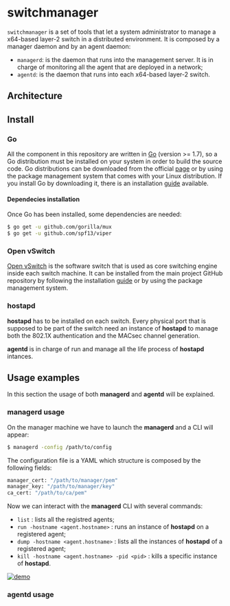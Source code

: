 # switchmanager
`switchmanager` is a set of tools that let a system administrator to manage a x64-based layer-2 switch in a distributed environment. It is composed by a manager daemon and by an agent daemon:
- `managerd`: is the daemon that runs into the management server. It is in charge of monitoring all the agent that are deployed in a network;
- `agentd`: is the daemon that runs into each x64-based layer-2 switch.

## Architecture

## Install

### Go
All the component in this repository are written in [Go](https://golang.org) (version >= 1.7), so a Go distribution must be installed on your system in order to build the source code.
Go distributions can be downloaded from the official [page](https://golang.org/dl/) or by using the package management system that comes with your Linux distribution. If you install Go by downloading it, there is an installation [guide](https://golang.org/doc/install) available.

#### Dependecies installation
Once Go has been installed, some dependencies are needed:
```sh
$ go get -u github.com/gorilla/mux
$ go get -u github.com/spf13/viper
```
### Open vSwitch
[Open vSwitch](http://openvswitch.org/) is the software switch that is used as core switching engine inside each switch machine. 
It can be installed from the main project GitHub repository by following the installation [guide](https://github.com/openvswitch/ovs/blob/master/Documentation/intro/install/general.rst) or by using the package management system.

### hostapd
**hostapd** has to be installed on each switch. Every physical port that is supposed to be part of the switch need an instance of **hostapd** to manage both the 802.1X authentication and the MACsec channel generation. 

**agentd** is in charge of run and manage all the life process of **hostapd** intances.

## Usage examples
In this section the usage of both **managerd** and **agentd** will be explained.
### managerd usage
On the manager machine we have to launch the **managerd** and a CLI will appear:
```sh
$ managerd -config /path/to/config
```
The configuration file is a YAML which structure is composed by the following fields:
```sh
manager_cert: "/path/to/manager/pem"
manager_key: "/path/to/manager/key"
ca_cert: "/path/to/ca/pem"
```

Now we can interact with the **managerd** CLI with several commands:
- `list` : lists all the registred agents;
- `run -hostname <agent.hostname>` : runs an instance of **hostapd** on a registered agent;
- `dump -hostname <agent.hostname>` : lists all the instances of **hostapd** of a registered agent;
- `kill -hostname <agent.hostname> -pid <pid>` : kills a specific instance of **hostapd**.

[![demo](https://asciinema.org/a/ydWjUTmYwOJVyk3yguT8fujCh.png)](https://asciinema.org/a/ydWjUTmYwOJVyk3yguT8fujCh?autoplay=1)

### agentd usage
